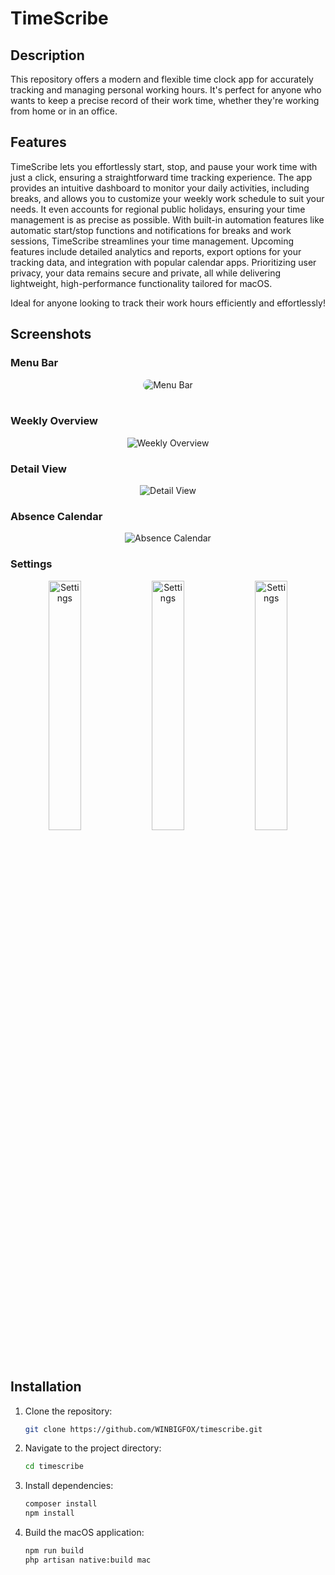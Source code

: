 # TimeScribe

## Description

This repository offers a modern and flexible time clock app for accurately tracking and managing personal working hours. It's perfect for anyone who wants to keep a precise record of their work time, whether they're working from home or in an office.

## Features

TimeScribe lets you effortlessly start, stop, and pause your work time with just a click, ensuring a straightforward time tracking experience. The app provides an intuitive dashboard to monitor your daily activities, including breaks, and allows you to customize your weekly work schedule to suit your needs. It even accounts for regional public holidays, ensuring your time management is as precise as possible. With built-in automation features like automatic start/stop functions and notifications for breaks and work sessions, TimeScribe streamlines your time management. Upcoming features include detailed analytics and reports, export options for your tracking data, and integration with popular calendar apps. Prioritizing user privacy, your data remains secure and private, all while delivering lightweight, high-performance functionality tailored for macOS.

Ideal for anyone looking to track their work hours efficiently and effortlessly!

## Screenshots

### Menu Bar

<p align="center">
<picture >
  <source media="(prefers-color-scheme: dark)" srcset="https://github.com/WINBIGFOX/Stempeluhr/blob/main/.github/images/menubar.png?raw=true">
  <img style="border-radius: 10px; max-width: 380px" alt="Menu Bar" src="https://github.com/WINBIGFOX/Stempeluhr/blob/main/.github/images/menubarLight.png?raw=true">
</picture>
<br/>
<br/>
</p>

### Weekly Overview

<p align="center">
<picture>
  <source media="(prefers-color-scheme: dark)" srcset="https://github.com/WINBIGFOX/Stempeluhr/blob/main/.github/images/overview_en_dark.webp?raw=true">
  <img alt="Weekly Overview" src="https://github.com/WINBIGFOX/Stempeluhr/blob/main/.github/images/overview_en_light.webp?raw=true">
</picture>
</p>

### Detail View

<p align="center">
<picture >
  <source media="(prefers-color-scheme: dark)" srcset="https://github.com/WINBIGFOX/Stempeluhr/blob/main/.github/images/dayview_en_dark.webp?raw=true">
  <img alt="Detail View" src="https://github.com/WINBIGFOX/Stempeluhr/blob/main/.github/images/dayview_en_light.webp?raw=true">
</picture>
</p>

### Absence Calendar

<p align="center">
<picture >
  <source media="(prefers-color-scheme: dark)" srcset="https://github.com/WINBIGFOX/Stempeluhr/blob/main/.github/images/absences_en_dark.webp?raw=true">
  <img alt="Absence Calendar" src="https://github.com/WINBIGFOX/Stempeluhr/blob/main/.github/images/absences_en_light.webp?raw=true">
</picture>
</p>

### Settings

<p align="center">
<picture >
  <source media="(prefers-color-scheme: dark)" srcset="https://github.com/WINBIGFOX/Stempeluhr/blob/main/.github/images/settings1_en_dark.webp?raw=true">
  <img width="32%" alt="Settings" src="https://github.com/WINBIGFOX/Stempeluhr/blob/main/.github/images/settings1_en_light.webp?raw=true">
</picture>
<picture >
  <source media="(prefers-color-scheme: dark)" srcset="https://github.com/WINBIGFOX/Stempeluhr/blob/main/.github/images/settings2_en_dark.webp?raw=true">
  <img width="32%" alt="Settings" src="https://github.com/WINBIGFOX/Stempeluhr/blob/main/.github/images/settings2_en_light.webp?raw=true">
</picture>
<picture >
  <source media="(prefers-color-scheme: dark)" srcset="https://github.com/WINBIGFOX/Stempeluhr/blob/main/.github/images/settings3_en_dark.webp?raw=true">
  <img width="32%" alt="Settings" src="https://github.com/WINBIGFOX/Stempeluhr/blob/main/.github/images/settings3_en_light.webp?raw=true">
</picture>
</p>

## Installation

1. Clone the repository:
   ```bash
   git clone https://github.com/WINBIGFOX/timescribe.git
    ```
2. Navigate to the project directory:
   ```bash
   cd timescribe
    ```
3. Install dependencies:
   ```bash
   composer install
   npm install
    ```
4. Build the macOS application:
   ```bash
   npm run build
   php artisan native:build mac
    ```

